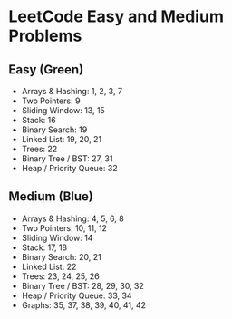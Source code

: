 # LeetCode Easy and Medium Problems

## Easy (Green)
- Arrays & Hashing: 1, 2, 3, 7
- Two Pointers: 9
- Sliding Window: 13, 15
- Stack: 16
- Binary Search: 19
- Linked List: 19, 20, 21
- Trees: 22
- Binary Tree / BST: 27, 31
- Heap / Priority Queue: 32

## Medium (Blue)
- Arrays & Hashing: 4, 5, 6, 8
- Two Pointers: 10, 11, 12
- Sliding Window: 14
- Stack: 17, 18
- Binary Search: 20, 21
- Linked List: 22
- Trees: 23, 24, 25, 26
- Binary Tree / BST: 28, 29, 30, 32
- Heap / Priority Queue: 33, 34
- Graphs: 35, 37, 38, 39, 40, 41, 42
